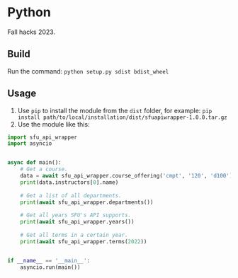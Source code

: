 # Python 
Fall hacks 2023.

## Build

Run the command: `python setup.py sdist bdist_wheel`

## Usage

1. Use `pip` to install the module from the `dist` folder, for example: `pip install path/to/local/installation/dist/sfuapiwrapper-1.0.0.tar.gz`
2. Use the module like this:

```python
import sfu_api_wrapper
import asyncio


async def main():
    # Get a course.
    data = await sfu_api_wrapper.course_offering('cmpt', '120', 'd100')
    print(data.instructors[0].name)
        
    # Get a list of all departments.
    print(await sfu_api_wrapper.departments())
    
    # Get all years SFU's API supports.
    print(await sfu_api_wrapper.years())
    
    # Get all terms in a certain year.
    print(await sfu_api_wrapper.terms(2022))


if __name__ == '__main__':
    asyncio.run(main())
```
